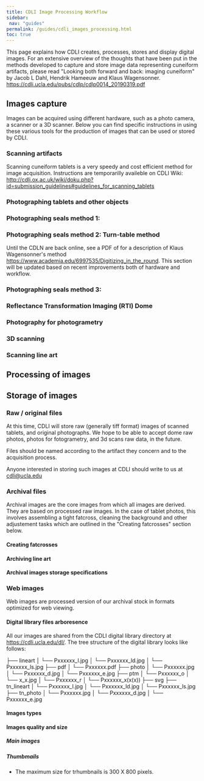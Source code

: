 ```yaml
---
title: CDLI Image Processing Workflow
sidebar:
 nav: "guides"
permalink: /guides/cdli_images_processing.html
toc: true
---
```


This page explains how CDLI creates, processes, stores and display digital images. For an extensive overview of the thoughts that have been put in the methods developed to capture and store image data representing cuneiform artifacts, please read "Looking both forward and back: imaging cuneiform" by Jacob L Dahl, Hendrik Hameeuw and Klaus Wagensonner. https://cdli.ucla.edu/pubs/cdlp/cdlp0014_20190319.pdf 

## Images capture
Images can be acquired using different hardware, such as a photo camera, a scanner or a 3D scanner. Below you can find specific instructions in using these various tools for the production of images that can be used or stored by CDLI.


### Scanning artifacts
Scanning cuneiform tablets is a very speedy and cost efficient method for image acquisition. Instructions are temporarilly availeble on CDLI Wiki: http://cdli.ox.ac.uk/wiki/doku.php?id=submission_guidelines#guidelines_for_scanning_tablets


### Photographing tablets and other objects


### Photographing seals method 1: 


### Photographing seals method 2: Turn-table method
Until the CDLN are back online, see a PDF of for a description of Klaus Wagensonner's method
https://www.academia.edu/6997535/Digitizing_in_the_round. This section will be updated based on recent improvements both of hardware and workflow. 

### Photographing seals method 3: 


### Reflectance Transformation Imaging (RTI) Dome

### Photography for photogrametry


### 3D scanning


### Scanning line art


## Processing of images



## Storage of images

### Raw / original files
At this time, CDLI will store raw (generally tiff format) images of scanned tablets, and original photographs. We hope to be able to accept dome raw photos, photos for fotogrametry, and 3d scans raw data, in the future.   

Files should be named according to the artifact they concern and to the acquisition process.  

Anyone interested in storing such images at CDLI should write to us at cdli@ucla.edu  

### Archival files
Archival images are the core images from which all images are derived. They are based on processed raw images. In the case of tablet photos, this involves assembling a tight fatcross, cleaning the background and other adjustement tasks which are outlined in the "Creating fatcrosses" section below. 

#### Creating fatcrosses


#### Archiving line art


#### Archival images storage specifications


### Web images
Web images are processed version of our archival stock in formats optimized for web viewing. 
#### Digital library files arboresence
All our images are shared from the CDLI digital library directory at https://cdli.ucla.edu/dl/. The tree structure of the digital library looks like follows: 

├── lineart
│   └── Pxxxxxx_l.jpg
│   └── Pxxxxxx_ld.jpg
│   └── Pxxxxxx_ls.jpg
├── pdf
│   └── Pxxxxxx.pdf
├── photo
│   └── Pxxxxxx.jpg
│   └── Pxxxxxx_d.jpg
│   └── Pxxxxxx_e.jpg
├── ptm
│   └── Pxxxxxx_o
│       └── x_x.jpg
│   └── Pxxxxxx_r
│   └── Pxxxxxx_x(x(x))
├── svg
├── tn_lineart
│   └── Pxxxxxx_l.jpg
│   └── Pxxxxxx_ld.jpg
│   └── Pxxxxxx_ls.jpg
├── tn_photo
│   └── Pxxxxxx.jpg
│   └── Pxxxxxx_d.jpg
│   └── Pxxxxxx_e.jpg


#### Images types

#### Images quality and size
##### Main images

##### Thumbmails
- The maximum size for trhumbnails is 300 X 800 pixels.
